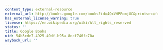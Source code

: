 ```yaml
---
content_type: external-resource
external_url: http://books.google.com/books?id=4QxVHPFomjUC&printsec=frontcover
has_external_license_warning: true
license: https://en.wikipedia.org/wiki/All_rights_reserved
status: ''
title: Google Books
uid: 54b3cde7-4925-49df-b95a-8ecf746fc70a
wayback_url: ''
---
```

